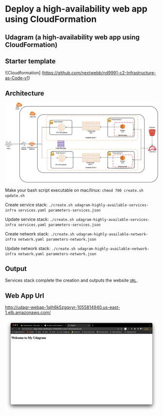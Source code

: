 # Deploy a high-availability web app using CloudFormation

## Udagram (a high-availability web app using CloudFormation)

## Starter template

![Cloudformation] (https://github.com/nextwebb/nd9991-c2-Infrastructure-as-Code-v1)

## Architecture

![Architecture](./udagram-infra-diagram.jpg)

Make your bash script executable on mac/linux: `chmod 700 create.sh update.sh`

Create service stack: `./create.sh udagram-highly-available-services-infra services.yaml parameters-services.json`

Update service stack: `./create.sh udagram-highly-available-services-infra services.yaml parameters-services.json`

Create network stack: `./create.sh udagram-highly-available-network-infra network.yaml parameters-network.json`

Update network stack: `./create.sh udagram-highly-available-network-infra network.yaml parameters-network.json`

## Output

Services stack complete the creation and outputs the website [`URL`](http://udagr-webap-1qlh6k5zgqvyr-1055814940.us-east-1.elb.amazonaws.com/).

## Web App Url

http://udagr-webap-1qlh6k5zgqvyr-1055814940.us-east-1.elb.amazonaws.com/

![Website](./website.png)
